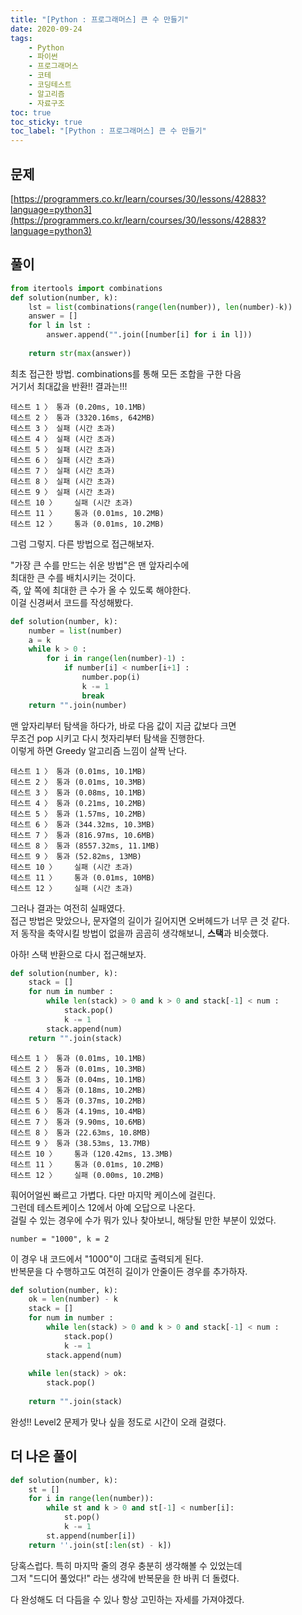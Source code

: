 ```yaml
---
title: "[Python : 프로그래머스] 큰 수 만들기"
date: 2020-09-24
tags:
    - Python
    - 파이썬
    - 프로그래머스
    - 코테
    - 코딩테스트
    - 알고리즘
    - 자료구조
toc: true
toc_sticky: true
toc_label: "[Python : 프로그래머스] 큰 수 만들기"
---
```

## 문제
[https://programmers.co.kr/learn/courses/30/lessons/42883?language=python3](https://programmers.co.kr/learn/courses/30/lessons/42883?language=python3)
## 풀이
```python
from itertools import combinations
def solution(number, k):
    lst = list(combinations(range(len(number)), len(number)-k))
    answer = []
    for l in lst :
        answer.append("".join([number[i] for i in l]))
    
    return str(max(answer))
```
최초 접근한 방법. combinations를 통해 모든 조합을 구한 다음  
거기서 최대값을 반환!! 결과는!!!  
```
테스트 1 〉	통과 (0.20ms, 10.1MB)
테스트 2 〉	통과 (3320.16ms, 642MB)
테스트 3 〉	실패 (시간 초과)
테스트 4 〉	실패 (시간 초과)
테스트 5 〉	실패 (시간 초과)
테스트 6 〉	실패 (시간 초과)
테스트 7 〉	실패 (시간 초과)
테스트 8 〉	실패 (시간 초과)
테스트 9 〉	실패 (시간 초과)
테스트 10 〉	실패 (시간 초과)
테스트 11 〉	통과 (0.01ms, 10.2MB)
테스트 12 〉	통과 (0.01ms, 10.2MB)
```
그럼 그렇지. 다른 방법으로 접근해보자.  
  
"가장 큰 수를 만드는 쉬운 방법"은 맨 앞자리수에  
최대한 큰 수를 배치시키는 것이다.  
즉, 앞 쪽에 최대한 큰 수가 올 수 있도록 해야한다.  
이걸 신경써서 코드를 작성해봤다.  
```python
def solution(number, k):
    number = list(number)
    a = k
    while k > 0 :
        for i in range(len(number)-1) :
            if number[i] < number[i+1] :
                number.pop(i)
                k -= 1
                break
    return "".join(number)
```
맨 앞자리부터 탐색을 하다가, 바로 다음 값이 지금 값보다 크면  
무조건 pop 시키고 다시 첫자리부터 탐색을 진행한다.  
이렇게 하면 Greedy 알고리즘 느낌이 살짝 난다.
```
테스트 1 〉	통과 (0.01ms, 10.1MB)
테스트 2 〉	통과 (0.01ms, 10.3MB)
테스트 3 〉	통과 (0.08ms, 10.1MB)
테스트 4 〉	통과 (0.21ms, 10.2MB)
테스트 5 〉	통과 (1.57ms, 10.2MB)
테스트 6 〉	통과 (344.32ms, 10.3MB)
테스트 7 〉	통과 (816.97ms, 10.6MB)
테스트 8 〉	통과 (8557.32ms, 11.1MB)
테스트 9 〉	통과 (52.82ms, 13MB)
테스트 10 〉	실패 (시간 초과)
테스트 11 〉	통과 (0.01ms, 10MB)
테스트 12 〉	실패 (시간 초과)
```
그러나 결과는 여전히 실패였다.  
접근 방법은 맞았으나, 문자열의 길이가 길어지면 오버헤드가 너무 큰 것 같다.  
저 동작을 축약시킬 방법이 없을까 곰곰히 생각해보니, **스택**과 비슷했다.  
  
아하! 스택 반환으로 다시 접근해보자.  
```python
def solution(number, k):
    stack = []
    for num in number :
        while len(stack) > 0 and k > 0 and stack[-1] < num :
            stack.pop()
            k -= 1
        stack.append(num)
    return "".join(stack)
```
```
테스트 1 〉	통과 (0.01ms, 10.1MB)
테스트 2 〉	통과 (0.01ms, 10.3MB)
테스트 3 〉	통과 (0.04ms, 10.1MB)
테스트 4 〉	통과 (0.18ms, 10.2MB)
테스트 5 〉	통과 (0.37ms, 10.2MB)
테스트 6 〉	통과 (4.19ms, 10.4MB)
테스트 7 〉	통과 (9.90ms, 10.6MB)
테스트 8 〉	통과 (22.63ms, 10.8MB)
테스트 9 〉	통과 (38.53ms, 13.7MB)
테스트 10 〉	통과 (120.42ms, 13.3MB)
테스트 11 〉	통과 (0.01ms, 10.2MB)
테스트 12 〉	실패 (0.00ms, 10.2MB)
```
훠어어얼씬 빠르고 가볍다. 다만 마지막 케이스에 걸린다.  
그런데 테스트케이스 12에서 아예 오답으로 나온다.  
걸릴 수 있는 경우에 수가 뭐가 있나 찾아보니, 해당될 만한 부분이 있었다.  
```
number = "1000", k = 2
```
이 경우 내 코드에서 "1000"이 그대로 출력되게 된다.  
반복문을 다 수행하고도 여전히 길이가 안줄이든 경우를 추가하자.  
```python
def solution(number, k):
    ok = len(number) - k
    stack = []
    for num in number :
        while len(stack) > 0 and k > 0 and stack[-1] < num :
            stack.pop()
            k -= 1
        stack.append(num)
    
    while len(stack) > ok:
        stack.pop()
    
    return "".join(stack)
```
완성!!
Level2 문제가 맞나 싶을 정도로 시간이 오래 걸렸다.  

## 더 나은 풀이
```python
def solution(number, k):
    st = []
    for i in range(len(number)):
        while st and k > 0 and st[-1] < number[i]:
            st.pop()
            k -= 1
        st.append(number[i])
    return ''.join(st[:len(st) - k])
```
당혹스럽다. 특히 마지막 줄의 경우 충분히 생각해볼 수 있었는데  
그저 "드디어 풀었다!" 라는 생각에 반복문을 한 바퀴 더 돌렸다.  
  
다 완성해도 더 다듬을 수 있나 항상 고민하는 자세를 가져야겠다.  